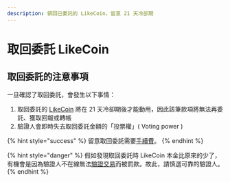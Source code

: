 ```yaml
---
description: 領回已委託的 LikeCoin，留意 21 天冷卻期
---
```


# 取回委託 LikeCoin

## 取回委託的注意事項

一旦確認了取回委託，會發生以下事情：

1. 取回委託的 [LikeCoin](https://like.co/) 將在 21 天冷卻期後才能動用，因此該筆款項將無法再委託、獲取回報或轉帳
2. 驗證人會即時失去取回委託金額的「投票權」( Voting power )

{% hint style="success" %}
留意取回委託需要[手續費](../../wallet/transaction-fee.md)。
{% endhint %}

{% hint style="danger" %}
假如發現取回委託時 LikeCoin 本金比原來的少了，有機會是因為驗證人不在線無法[驗證交易](../../../user-guide/background.md#9e68)而被罰款。故此，請慎選可靠的驗證人。
{% endhint %}
